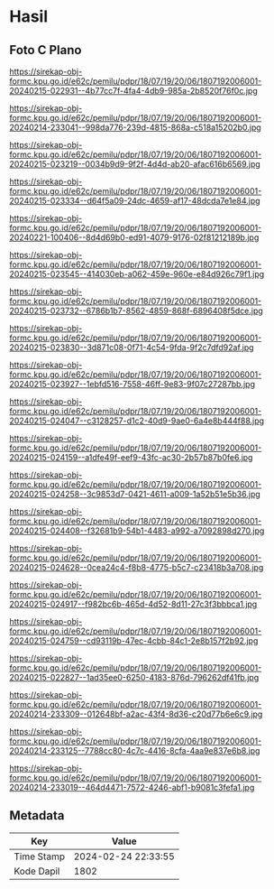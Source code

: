 # Hasil

## Foto C Plano

https://sirekap-obj-formc.kpu.go.id/e62c/pemilu/pdpr/18/07/19/20/06/1807192006001-20240215-022931--4b77cc7f-4fa4-4db9-985a-2b8520f76f0c.jpg

https://sirekap-obj-formc.kpu.go.id/e62c/pemilu/pdpr/18/07/19/20/06/1807192006001-20240214-233041--998da776-239d-4815-868a-c518a15202b0.jpg

https://sirekap-obj-formc.kpu.go.id/e62c/pemilu/pdpr/18/07/19/20/06/1807192006001-20240215-023219--0034b9d9-9f2f-4d4d-ab20-afac616b6569.jpg

https://sirekap-obj-formc.kpu.go.id/e62c/pemilu/pdpr/18/07/19/20/06/1807192006001-20240215-023334--d64f5a09-24dc-4659-af17-48dcda7e1e84.jpg

https://sirekap-obj-formc.kpu.go.id/e62c/pemilu/pdpr/18/07/19/20/06/1807192006001-20240221-100406--8d4d69b0-ed91-4079-9176-02f81212189b.jpg

https://sirekap-obj-formc.kpu.go.id/e62c/pemilu/pdpr/18/07/19/20/06/1807192006001-20240215-023545--414030eb-a062-459e-960e-e84d926c79f1.jpg

https://sirekap-obj-formc.kpu.go.id/e62c/pemilu/pdpr/18/07/19/20/06/1807192006001-20240215-023732--6786b1b7-8562-4859-868f-6896408f5dce.jpg

https://sirekap-obj-formc.kpu.go.id/e62c/pemilu/pdpr/18/07/19/20/06/1807192006001-20240215-023830--3d871c08-0f71-4c54-9fda-9f2c7dfd92af.jpg

https://sirekap-obj-formc.kpu.go.id/e62c/pemilu/pdpr/18/07/19/20/06/1807192006001-20240215-023927--1ebfd516-7558-46ff-9e83-9f07c27287bb.jpg

https://sirekap-obj-formc.kpu.go.id/e62c/pemilu/pdpr/18/07/19/20/06/1807192006001-20240215-024047--c3128257-d1c2-40d9-9ae0-6a4e8b444f88.jpg

https://sirekap-obj-formc.kpu.go.id/e62c/pemilu/pdpr/18/07/19/20/06/1807192006001-20240215-024159--a1dfe49f-eef9-43fc-ac30-2b57b87b0fe6.jpg

https://sirekap-obj-formc.kpu.go.id/e62c/pemilu/pdpr/18/07/19/20/06/1807192006001-20240215-024258--3c9853d7-0421-4611-a009-1a52b51e5b36.jpg

https://sirekap-obj-formc.kpu.go.id/e62c/pemilu/pdpr/18/07/19/20/06/1807192006001-20240215-024408--f32681b9-54b1-4483-a992-a7092898d270.jpg

https://sirekap-obj-formc.kpu.go.id/e62c/pemilu/pdpr/18/07/19/20/06/1807192006001-20240215-024628--0cea24c4-f8b8-4775-b5c7-c23418b3a708.jpg

https://sirekap-obj-formc.kpu.go.id/e62c/pemilu/pdpr/18/07/19/20/06/1807192006001-20240215-024917--f982bc6b-465d-4d52-8d11-27c3f3bbbca1.jpg

https://sirekap-obj-formc.kpu.go.id/e62c/pemilu/pdpr/18/07/19/20/06/1807192006001-20240215-024759--cd93119b-47ec-4cbb-84c1-2e8b157f2b92.jpg

https://sirekap-obj-formc.kpu.go.id/e62c/pemilu/pdpr/18/07/19/20/06/1807192006001-20240215-022827--1ad35ee0-6250-4183-876d-796262df41fb.jpg

https://sirekap-obj-formc.kpu.go.id/e62c/pemilu/pdpr/18/07/19/20/06/1807192006001-20240214-233309--012648bf-a2ac-43f4-8d36-c20d77b6e6c9.jpg

https://sirekap-obj-formc.kpu.go.id/e62c/pemilu/pdpr/18/07/19/20/06/1807192006001-20240214-233125--7788cc80-4c7c-4416-8cfa-4aa9e837e6b8.jpg

https://sirekap-obj-formc.kpu.go.id/e62c/pemilu/pdpr/18/07/19/20/06/1807192006001-20240214-233019--464d4471-7572-4246-abf1-b9081c3fefa1.jpg


## Metadata

| Key        | Value               |
| ---------- | ------------------- |
| Time Stamp | 2024-02-24 22:33:55 |
| Kode Dapil | 1802                |



